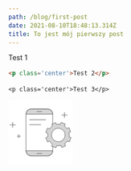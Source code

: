 ```yaml
---
path: /blog/first-post
date: 2021-08-10T18:48:13.314Z
title: To jest mój pierwszy post
---
```

Test 1

```html
<p class='center'>Test 2</p>
```

`<p class='center'>Test 3</p>`

![](assets/zdjecie.png)